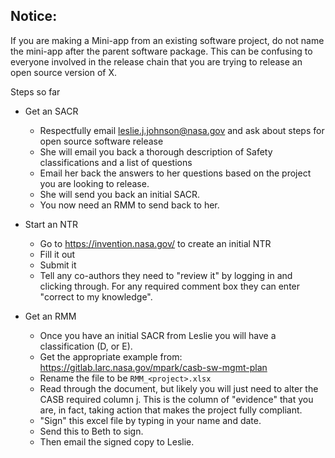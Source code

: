 Notice:
-------
If you are making a Mini-app from an existing software project, do not name the mini-app after the parent software package.
This can be confusing to everyone involved in the release chain that you are trying to release an open source version of X.


Steps so far
- Get an SACR
  - Respectfully email leslie.j.johnson@nasa.gov and ask about steps for open source software release
  - She will email you back a thorough description of Safety classifications and a list of questions
  - Email her back the answers to her questions based on the project you are looking to release.
  - She will send you back an initial SACR.
  - You now need an RMM to send back to her. 
- Start an NTR
  - Go to https://invention.nasa.gov/ to create an initial NTR
  - Fill it out
  - Submit it
  - Tell any co-authors they need to "review it" by logging in and clicking through.  For any required comment box they can enter "correct to my knowledge".

- Get an RMM
  - Once you have an initial SACR from Leslie you will have a classification (D, or E).
  - Get the appropriate example from:  https://gitlab.larc.nasa.gov/mpark/casb-sw-mgmt-plan
  - Rename the file to be `RMM_<project>.xlsx`
  - Read through the document, but likely you will just need to alter the CASB required column j. This is the column of "evidence" that you are, in fact, taking action that makes the project fully compliant.
  - "Sign" this excel file by typing in your name and date.
  - Send this to Beth to sign.
  - Then email the signed copy to Leslie.
 

